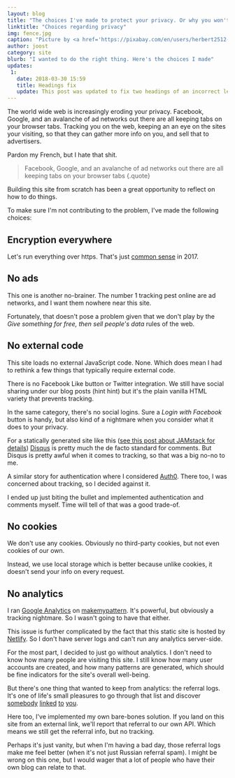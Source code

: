 ```yaml
---
layout: blog
title: "The choices I've made to protect your privacy. Or why you won't be getting any cookies."
linktitle: "Choices regarding privacy"
img: fence.jpg
caption: "Picture by <a href='https://pixabay.com/en/users/herbert2512-2929941/' target='_BLANK' rel='nofollow'>Herbert</a>"
author: joost
category: site
blurb: "I wanted to do the right thing. Here's the choices I made"
updates:
 1:
   date: 2018-03-30 15:59
   title: Headings fix
   update: This post was updated to fix two headings of an incorrect level
---
```

The world wide web is increasingly eroding your privacy. Facebook, Google, and an avalanche of ad networks out there are all keeping tabs on your browser tabs. Tracking you on the web, keeping an an eye on the sites your visiting, so that they can gather more info on you, and sell that to advertisers.

Pardon my French, but I hate that shit.

> Facebook, Google, and an avalanche of ad networks out there are all keeping tabs on your browser tabs
{.quote}

Building this site from scratch has been a great opportunity to reflect on how to do things. 

To make sure I'm not contributing to the problem, I've made the following choices:

## Encryption everywhere

Let's run everything over https. That's just [common sense](https://letsencrypt.org/) in 2017. 

## No ads

This one is another no-brainer. The number 1 tracking pest online are ad networks, and I want them nowhere near this site. 

Fortunately, that doesn't pose a problem given that we don't play by the _Give something for free, then sell people's data_ rules of the web.

## No external code

This site loads no external JavaScript code. None. Which does mean I had to rethink a few things that typically require external code. 

There is no Facebook Like button or Twitter integration. We still have social sharing under our blog posts (hint hint) but it's the plain vanilla HTML variety that prevents tracking.

In the same category, there's no social logins. Sure a _Login with Facebook_ button is handy, but also kind of a nightmare when you consider what it does to your privacy. 

For a statically generated site like this ([see this post about JAMstack for details](/blog/freesewing-goes-jamstack/)) [Disqus](https://disqus.com/) is pretty much the de facto standard for comments. But Disqus is pretty awful when it comes to tracking, so that was a big no-no to me.

A similar story for authentication where I considered [Auth0](https://auth0.com/). There too, I was concerned about tracking, so I decided against it.

I ended up just biting the bullet and implemented authentication and comments myself. Time will tell of that was a good trade-of.

## No cookies
We don't use any cookies. Obviously no third-party cookies, but not even cookies of our own.

Instead, we use local storage which is better because unlike cookies, it doesn't send your info on every request.

## No analytics
I ran [Google Analytics](https://analytics.google.com/) on [makemypattern](https://makemypattern.com/). It's powerful, but obviously a tracking nightmare. So I wasn't going to have that either.

This issue is further complicated by the fact that this static site is hosted by [Netlify](https://www.netlify.com/). So I don't have server logs and can't run any analytics server-side.

For the most part, I decided to just go without analytics. I don't need to know how many people are visiting this site. I still know how many user accounts are created, and how many patterns are generated, which should be fine indicators for the site's overall well-being.

But there's one thing that wanted to keep from analytics: the referral logs. It's one of life's small pleasures to go through that list and discover 
[somebody](https://www.reddit.com/r/freepatterns/comments/4zh5nr/is_there_software_to_generate_sewing_patterns/) 
[linked](http://www.makery.uk/2016/08/the-refashioners-2016-joost/) 
[to](https://closetcasepatterns.com/week-sewing-blogs-vol-98/)
[you](https://opensource.com/life/16/11/free-open-sewing-patterns). 

Here too, I've implemented my own bare-bones solution. If you land on this site from an external link, we'll report that referral to our own API. Which means we still get the referral info, but no tracking.

Perhaps it's just vanity, but when I'm having a bad day, those referral logs make me feel better (when it's not just Russian referral spam). I might be wrong on this one, but I would wager that a lot of people who have their own blog can relate to that.
